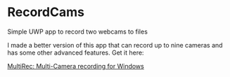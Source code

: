 # RecordCams
Simple UWP app to record two webcams to files

I made a better version of this app that can record up to nine cameras and has some other advanced features. Get it here:

[MultiRec: Multi-Camera recording for Windows](https://multirec.app/)
